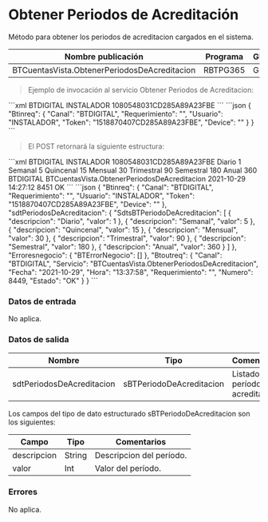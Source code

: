 # Obtener Periodos de Acreditación 

Método para obtener los periodos de acreditacion cargados en el sistema. 

Nombre publicación | Programa | Global/País 
--------- | ----------- | ----------- 
BTCuentasVista.ObtenerPeriodosDeAcreditacion | RBTPG365 | Global 

> Ejemplo de invocación al servicio Obtener Periodos de Acreditacion: 

<code-group> 
<code-block title="XML" active> 
```xml 
<soapenv:Envelope xmlns:soapenv="http://schemas.xmlsoap.org/soap/envelope/" xmlns:bts="http://uy.com.dlya.bantotal/BTSOA/"> 
   <soapenv:Header/> 
   <soapenv:Body> 
      <bts:BTCuentasVista.ObtenerPeriodosDeAcreditacion> 
         <bts:Btinreq> 
            <bts:Canal>BTDIGITAL</bts:Canal> 
            <bts:Requerimiento></bts:Requerimiento> 
            <bts:Usuario>INSTALADOR</bts:Usuario> 
            <bts:Token>1080548031CD285A89A23FBE</bts:Token> 
            <bts:Device></bts:Device> 
         </bts:Btinreq> 
      </bts:BTCuentasVista.ObtenerPeriodosDeAcreditacion> 
   </soapenv:Body> 
</soapenv:Envelope> 
``` 
</code-block> 

<code-block title="JSON"> 
```json 
{ 
    "Btinreq": { 
        "Canal": "BTDIGITAL", 
        "Requerimiento": "", 
        "Usuario": "INSTALADOR", 
        "Token": "1518870407CD285A89A23FBE", 
        "Device": "" 
    } 
} 
``` 
</code-block> 
</code-group> 

> El POST retornará la siguiente estructura: 

<code-group> 
<code-block title="XML" active> 
```xml 
<SOAP-ENV:Envelope xmlns:SOAP-ENV="http://schemas.xmlsoap.org/soap/envelope/" xmlns:xsd="http://www.w3.org/2001/XMLSchema" xmlns:SOAP-ENC="http://schemas.xmlsoap.org/soap/encoding/" xmlns:xsi="http://www.w3.org/2001/XMLSchema-instance"> 
   <SOAP-ENV:Body> 
      <BTCuentasVista.ObtenerPeriodosDeAcreditacionResponse xmlns="http://uy.com.dlya.bantotal/BTSOA/"> 
         <Btinreq> 
            <Canal>BTDIGITAL</Canal> 
            <Requerimiento/> 
            <Usuario>INSTALADOR</Usuario> 
            <Token>1080548031CD285A89A23FBE</Token> 
            <Device/> 
         </Btinreq> 
         <sdtPeriodosDeAcreditacion> 
            <SdtsBTPeriodoDeAcreditacion> 
               <descripcion>Diario</descripcion> 
               <valor>1</valor> 
            </SdtsBTPeriodoDeAcreditacion> 
            <SdtsBTPeriodoDeAcreditacion> 
               <descripcion>Semanal</descripcion> 
               <valor>5</valor> 
            </SdtsBTPeriodoDeAcreditacion> 
            <SdtsBTPeriodoDeAcreditacion> 
               <descripcion>Quincenal</descripcion> 
               <valor>15</valor> 
            </SdtsBTPeriodoDeAcreditacion> 
            <SdtsBTPeriodoDeAcreditacion> 
               <descripcion>Mensual</descripcion> 
               <valor>30</valor> 
            </SdtsBTPeriodoDeAcreditacion> 
            <SdtsBTPeriodoDeAcreditacion> 
               <descripcion>Trimestral</descripcion> 
               <valor>90</valor> 
            </SdtsBTPeriodoDeAcreditacion> 
            <SdtsBTPeriodoDeAcreditacion> 
               <descripcion>Semestral</descripcion> 
               <valor>180</valor> 
            </SdtsBTPeriodoDeAcreditacion> 
            <SdtsBTPeriodoDeAcreditacion> 
               <descripcion>Anual</descripcion> 
               <valor>360</valor> 
            </SdtsBTPeriodoDeAcreditacion> 
         </sdtPeriodosDeAcreditacion> 
         <Erroresnegocio></Erroresnegocio> 
         <Btoutreq> 
            <Canal>BTDIGITAL</Canal> 
            <Servicio>BTCuentasVista.ObtenerPeriodosDeAcreditacion</Servicio> 
            <Fecha>2021-10-29</Fecha> 
            <Hora>14:27:12</Hora> 
            <Requerimiento/> 
            <Numero>8451</Numero> 
            <Estado>OK</Estado> 
         </Btoutreq> 
      </BTCuentasVista.ObtenerPeriodosDeAcreditacionResponse> 
   </SOAP-ENV:Body> 
</SOAP-ENV:Envelope> 
``` 
</code-block> 

<code-block title="JSON"> 
```json 
{ 
    "Btinreq": { 
        "Canal": "BTDIGITAL", 
        "Requerimiento": "", 
        "Usuario": "INSTALADOR", 
        "Token": "1518870407CD285A89A23FBE", 
        "Device": "" 
    }, 
    "sdtPeriodosDeAcreditacion": { 
        "SdtsBTPeriodoDeAcreditacion": [ 
            { 
                "descripcion": "Diario", 
                "valor": 1 
            }, 
            { 
                "descripcion": "Semanal", 
                "valor": 5 
            }, 
            { 
                "descripcion": "Quincenal", 
                "valor": 15 
            }, 
            { 
                "descripcion": "Mensual", 
                "valor": 30 
            }, 
            { 
                "descripcion": "Trimestral", 
                "valor": 90 
            }, 
            { 
                "descripcion": "Semestral", 
                "valor": 180 
            }, 
            { 
                "descripcion": "Anual", 
                "valor": 360 
            } 
        ] 
    }, 
    "Erroresnegocio": { 
        "BTErrorNegocio": [] 
    }, 
    "Btoutreq": { 
        "Canal": "BTDIGITAL", 
        "Servicio": "BTCuentasVista.ObtenerPeriodosDeAcreditacion", 
        "Fecha": "2021-10-29", 
        "Hora": "13:37:58", 
        "Requerimiento": "", 
        "Numero": 8449, 
        "Estado": "OK" 
    } 
} 
``` 
</code-block> 
</code-group>  

### Datos de entrada 

No aplica. 

### Datos de salida 

Nombre | Tipo | Comentarios 
--------- | ----------- | ----------- 
sdtPeriodosDeAcreditacion | sBTPeriodoDeAcreditacion | Listado de períodos de acreditación.  

Los campos del tipo de dato estructurado sBTPeriodoDeAcreditacion son los siguientes: 

Campo | Tipo | Comentarios 
--------- | ----------- | ----------- 
descripcion | String | Descripcion del período. 
valor | Int | Valor del período. 

### Errores 

No aplica. 

 
